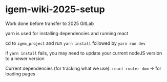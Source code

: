 # igem-wiki-2025-setup
Work done before transfer to 2025 GitLab



yarn is used for installing dependencies and running react

cd to `igem_project` and run `yarn install` followed by `yarn run dev`

if `yarn install` fails, you may need to update your current nodeJS version to a newer version


Current dependencies (for tracking what we use):
`react-router-dom` -> for loading pages